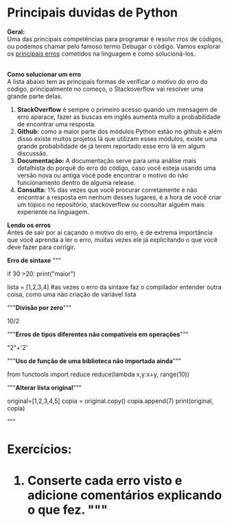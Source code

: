 <h1> Principais duvidas de Python </h1>

<b> Geral:</b><br>
Uma das principais competências para programar é resolvr rros de códigos, ou podemos chamar pelo famoso termo Debugar o código. Vamos explorar os [principais erros](https://stackoverflow.com/questions/tagged/python?sort=MostFrequent&edited=true) cometidos na linguagem e como solucioná-los.
<br> <br>

<b>Como solucionar um erro</b> <br>
A lista abaixo tem as principais formas de verificar o motivo do erro do código, principalmente no começo, o Stackoverflow vai resolver uma grande parte delas. 

1.   **StackOverflow** é sempre o primeiro acesso quando um mensagem de erro aparace, fazer as buscas em inglês aumenta muito a probabilidade de encontrar uma resposta.
2. **Github:** como a maior parte dos módulos Python estão no github e além disso existe muitos projetos lá que utilizam esses módulos, existe uma grande probabilidade de já terem reportado esse erro lá em algum discussão.
3. **Documentação:** A documentação serve para uma análise mais detalhista do porquê do erro do código, caso você esteja usando uma versão nova ou antiga você pode encontrar o motivo do não funcionamento dentro de alguma release.
4. **Consulta:** 1% das vezes que você procurar corretamente e não encontrar a resposta em nenhum desses lugares, é a hora de você criar um tópico no repositório, stackoverflow ou consultar alguém mais experiente na linguagem.

**Lendo os erros** <br>
Antes de sair por ai caçando o motivo do erro, é de extrema importância que você aprenda a ler o erro, muitas vezes ele já explicitando o que você deve fazer para corrigir.

**Erro de sintaxe**
"""

if 30 >20:
  print("maior")

lista = [1,2,3,4] #as vezes o erro da sintaxe faz o compilador entender outra coisa, como uma não criação de variável
lista

"""**Divisão por zero**"""

10/2

"""**Erros de tipos diferentes não compatíveis em operações**"""

"2"+'2'

"""**Uso de função de uma biblioteca não importada ainda**"""

from functools import reduce
reduce(lambda x,y:x+y, range(10))

"""**Alterar lista original**"""

original=[1,2,3,4,5]
copia = original.copy()
copia.append(7)
print(original, copia)

"""<h1>Exercícios:<h1>

1. Conserte cada erro visto e adicione comentários explicando o que fez.
"""













